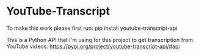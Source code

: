 # YouTube-Transcript
To make this work please first run: 
pip install youtube-transcript-api

This is a Python API that I'm using for this project to get transcription from YouTube videos: https://pypi.org/project/youtube-transcript-api/#api

